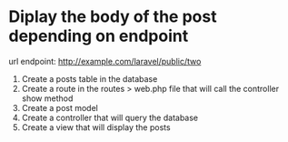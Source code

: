 Diplay the body of the post depending on endpoint
===================================================

url endpoint:
http://example.com/laravel/public/two

1. Create a posts table in the database
2. Create a route in the routes > web.php file that will call the controller show method
3. Create a post model
4. Create a controller that will query the database
5. Create a view that will display the posts
